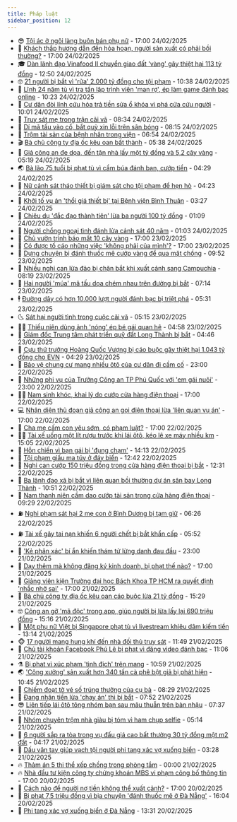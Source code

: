 ```yaml
---
title: Pháp luật
sidebar_position: 12
---
```


<!-- vnexpress-phap-luat:START -->
- 😎 [Tội ác ở ngôi làng buôn bán phụ nữ](https://vnexpress.net/toi-ac-kinh-hoang-trong-ngoi-lang-buon-ban-phu-nu-4853525.html) - 17:00 24/02/2025
- 🥰 [Khách thắp hương dẫn đến hỏa hoạn, người sản xuất có phải bồi thường?](https://vnexpress.net/khach-thap-huong-dan-den-hoa-hoan-nguoi-san-xuat-co-phai-boi-thuong-4853259.html) - 17:00 24/02/2025
- 🎓 [Dàn lãnh đạo Vinafood II chuyển giao đất &#39;vàng&#39; gây thiệt hại 113 tỷ đồng](https://vnexpress.net/dan-lanh-dao-vinafood-ii-chuyen-giao-dat-vang-gay-thiet-hai-113-ty-dong-4853471.html) - 12:50 24/02/2025
- 🤓 [21 người bị bắt vì &#39;rửa&#39; 2.000 tỷ đồng cho tội phạm](https://vnexpress.net/21-nguoi-bi-bat-vi-rua-2-000-ty-dong-cho-toi-pham-4853512.html) - 10:38 24/02/2025
- 🎊 [Lĩnh 24 năm tù vì tra tấn lập trình viên &#39;man rợ&#39;, ép làm game đánh bạc online](https://vnexpress.net/linh-24-nam-tu-vi-tra-tan-lap-trinh-vien-man-ro-ep-lam-game-danh-bac-online-4853496.html) - 10:23 24/02/2025
- 🙉 [Cư dân đòi lính cứu hỏa trả tiền sửa ổ khóa vì phá cửa cứu người](https://vnexpress.net/cu-dan-doi-linh-cuu-hoa-tra-tien-sua-o-khoa-vi-pha-cua-cuu-nguoi-4853447.html) - 10:01 24/02/2025
- 🤡 [Truy sát mẹ trong trận cãi vã](https://vnexpress.net/truy-sat-me-trong-tran-cai-va-4853403.html) - 08:34 24/02/2025
- 🗽 [Dí mã tấu vào cổ, bắt quỳ xin lỗi trên sân bóng](https://vnexpress.net/di-ma-tau-vao-co-tinh-dich-bat-quy-xin-loi-tren-san-bong-4853349.html) - 08:15 24/02/2025
- 🌋 [Trộm tài sản của bệnh nhân trong viện](https://video.vnexpress.net/trom-tai-san-cua-benh-nhan-trong-vien-4853322.html) - 06:54 24/02/2025
- 🎬 [Bà chủ công ty địa ốc kêu oan bất thành](https://vnexpress.net/ba-chu-cong-ty-dia-oc-keu-oan-bat-thanh-4853313.html) - 05:38 24/02/2025
- 💯 [Giả công an đe dọa, đến tận nhà lấy một tỷ đồng và 5,2 cây vàng](https://vnexpress.net/gia-cong-an-de-doa-den-tan-nha-lay-mot-ty-dong-va-5-2-cay-vang-4853304.html) - 05:19 24/02/2025
- 🌏 [Bà lão 75 tuổi bị phạt tù vì cầm búa đánh bạn, cướp tiền](https://vnexpress.net/ba-lao-75-tuoi-bi-phat-19-nam-tu-vi-cam-bua-danh-ban-doi-tien-4853250.html) - 04:29 24/02/2025
- 🌊 [Nữ cảnh sát tháo thiết bị giám sát cho tội phạm để hẹn hò](https://vnexpress.net/nu-canh-sat-thao-thiet-bi-giam-sat-cho-toi-pham-de-hen-ho-4853245.html) - 04:23 24/02/2025
- 💂 [Khởi tố vụ án &#39;thổi giá thiết bị&#39; tại Bệnh viện Bình Thuận](https://vnexpress.net/khoi-to-vu-an-thoi-gia-thiet-bi-tai-benh-vien-binh-thuan-4853190.html) - 03:27 24/02/2025
- 🎡 [Chiêu dụ &#39;đắc đạo thành tiên&#39; lừa ba người 100 tỷ đồng](https://vnexpress.net/chieu-du-dac-dao-thanh-tien-lua-ba-nguoi-100-ty-dong-4853007.html) - 01:09 24/02/2025
- 🫶 [Người chồng ngoại tình đánh lừa cảnh sát 40 năm](https://vnexpress.net/nguoi-chong-ngoai-tinh-danh-lua-canh-sat-40-nam-4853098.html) - 01:03 24/02/2025
- 🐲 [Chủ vườn trình báo mất 10 cây vàng](https://vnexpress.net/chu-vuon-trinh-bao-mat-10-cay-vang-4853050.html) - 17:00 23/02/2025
- 🚀 [Có được tố cáo những việc &#39;không phải của mình&#39;?](https://vnexpress.net/co-duoc-to-cao-nhung-viec-khong-phai-cua-minh-4852317.html) - 17:00 23/02/2025
- 🎊 [Dựng chuyện bị đánh thuốc mê cướp vàng để qua mặt chồng](https://vnexpress.net/dung-chuyen-bi-danh-thuoc-me-cuop-vang-de-qua-mat-chong-4852995.html) - 09:52 23/02/2025
- 🤗 [Nhiều nghi can lừa đảo bị chặn bắt khi xuất cảnh sang Campuchia](https://vnexpress.net/nhieu-nghi-can-lua-dao-bi-chan-bat-khi-xuat-canh-sang-campuchia-4852981.html) - 08:19 23/02/2025
- 🗽 [Hai người &#39;múa&#39; mã tấu dọa chém nhau trên đường bị bắt](https://vnexpress.net/hai-nguoi-mua-ma-tau-doa-chem-nhau-tren-duong-bi-bat-4852974.html) - 07:14 23/02/2025
- 🕴 [Đường dây có hơn 10.000 lượt người đánh bạc bị triệt phá](https://vnexpress.net/duong-day-co-hon-10-000-luot-nguoi-danh-bac-bi-triet-pha-4852955.html) - 05:31 23/02/2025
- 🌜 [Sát hại người tình trong cuộc cãi vã](https://vnexpress.net/sat-hai-nguoi-tinh-trong-cuoc-cai-va-4852957.html) - 05:15 23/02/2025
- 🧑‍🏫 [Thiếu niên dùng ảnh &#39;nóng&#39; ép bé gái quan hệ](https://vnexpress.net/thieu-nien-dung-anh-nong-ep-be-gai-quan-he-4852947.html) - 04:58 23/02/2025
- 🦩 [Giám đốc Trung tâm phát triển quỹ đất Long Thành bị bắt](https://vnexpress.net/giam-doc-trung-tam-phat-trien-quy-dat-long-thanh-bi-bat-4852941.html) - 04:46 23/02/2025
- 💼 [Cựu thứ trưởng Hoàng Quốc Vượng bị cáo buộc gây thiệt hại 1.043 tỷ đồng cho EVN](https://vnexpress.net/cuu-thu-truong-hoang-quoc-vuong-bi-cao-buoc-gay-thiet-hai-1-043-ty-dong-cho-evn-4852933.html) - 04:29 23/02/2025
- 💫 [Bảo vệ chung cư mang nhiều ôtô của cư dân đi cầm cố](https://vnexpress.net/bao-ve-chung-cu-mang-nhieu-oto-cua-cu-dan-di-cam-co-4852790.html) - 23:00 22/02/2025
- 🦅 [Những phi vụ của Trưởng Công an TP Phú Quốc với &#39;em gái nuôi&#39;](https://vnexpress.net/nhung-phi-vu-cua-truong-cong-an-tp-phu-quoc-voi-em-gai-nuoi-4852138.html) - 23:00 22/02/2025
- 🧑‍💻 [Nam sinh khóc, khai lý do cướp cửa hàng điện thoại](https://vnexpress.net/nam-sinh-khoc-khai-ly-do-cuop-cua-hang-dien-thoai-4852839.html) - 17:00 22/02/2025
- 💻 [Nhận diện thủ đoạn giả công an gọi điện thoại lừa &#39;liên quan vụ án&#39;](https://vnexpress.net/nhan-dien-thu-doan-gia-cong-an-goi-dien-thoai-lua-lien-quan-vu-an-4852326.html) - 17:00 22/02/2025
- 🤠 [Cha mẹ cấm con yêu sớm, có phạm luật?](https://vnexpress.net/cha-me-cam-con-yeu-som-co-pham-luat-4852297.html) - 17:00 22/02/2025
- 🧑‍🏫 [Tài xế uống một lít rượu trước khi lái ôtô, kéo lê xe máy nhiều km](https://vnexpress.net/tai-xe-oto-uong-mot-lit-ruou-keo-le-xe-may-nhieu-km-4852834.html) - 15:05 22/02/2025
- 🌈 [Hỗn chiến vì bạn gái bị &#39;đụng chạm&#39;](https://vnexpress.net/hon-chien-vi-ban-gai-bi-dung-cham-4852821.html) - 14:13 22/02/2025
- 🌮 [Tội phạm giấu ma túy ở đáy biển](https://vnexpress.net/toi-pham-giau-ma-tuy-o-day-bien-4852806.html) - 12:42 22/02/2025
- 🐲 [Nghi can cướp 150 triệu đồng trong cửa hàng điện thoại bị bắt](https://vnexpress.net/nghi-can-cuop-150-trieu-dong-trong-cua-hang-dien-thoai-bi-bat-4852815.html) - 12:31 22/02/2025
- 🧰 [Ba lãnh đạo xã bị bắt vì liên quan bồi thường dự án sân bay Long Thành](https://vnexpress.net/ba-lanh-dao-xa-bi-bat-vi-lien-quan-boi-thuong-du-an-san-bay-long-thanh-4852801.html) - 10:51 22/02/2025
- 💄 [Nam thanh niên cầm dao cướp tài sản trong cửa hàng điện thoại](https://vnexpress.net/nam-thanh-nien-cam-dao-cuop-tai-san-trong-cua-hang-dien-thoai-4852782.html) - 09:29 22/02/2025
- ⛽️ [Nghi phạm sát hại 2 mẹ con ở Bình Dương bị tạm giữ](https://vnexpress.net/hai-me-con-tu-vong-trong-can-nha-cap-4-4852732.html) - 06:26 22/02/2025
- ⛽️ [Tài xế gây tai nạn khiến 6 người chết bị bắt khẩn cấp](https://vnexpress.net/tai-xe-gay-tai-nan-khien-6-nguoi-chet-bi-bat-khan-cap-4852709.html) - 05:52 22/02/2025
- 💂 [&#39;Kẻ phân xác&#39; bí ẩn khiến thám tử lừng danh đau đầu](https://vnexpress.net/ke-phan-xac-bi-an-khien-tham-tu-lung-danh-dau-dau-4852515.html) - 23:00 21/02/2025
- 🤔 [Dạy thêm mà không đăng ký kinh doanh, bị phạt thế nào?](https://vnexpress.net/day-them-ma-khong-dang-ky-kinh-doanh-bi-xu-phat-the-nao-4851878.html) - 17:00 21/02/2025
- 🧐 [Giảng viên kiện Trường đại học Bách Khoa TP HCM ra quyết định &#39;nhắc nhở sai&#39;](https://vnexpress.net/giang-vien-kien-truong-dai-hoc-bach-khoa-tp-hcm-ra-quyet-dinh-nhac-nho-sai-4851005.html) - 17:00 21/02/2025
- 🎃 [Bà chủ công ty địa ốc kêu oan cáo buộc lừa 21 tỷ đồng](https://vnexpress.net/ba-chu-cong-ty-dia-oc-keu-oan-cao-buoc-lua-21-ty-dong-4852551.html) - 15:29 21/02/2025
- 🤓 [Công an gỡ &#39;mã độc&#39; trong app, giúp người bị lừa lấy lại 690 triệu đồng](https://vnexpress.net/cong-an-go-ma-doc-trong-app-giup-nguoi-bi-lua-lay-lai-690-trieu-dong-4852557.html) - 15:16 21/02/2025
- 💃 [Một phụ nữ Việt bị Singapore phạt tù vì livestream khiêu dâm kiếm tiền](https://vnexpress.net/nguoi-phu-nu-viet-bi-singapore-phat-tu-vi-livestream-khieu-dam-4852535.html) - 13:14 21/02/2025
- 🐵 [17 người mang hung khí đến nhà đối thủ truy sát](https://vnexpress.net/17-nguoi-mang-hung-khi-den-nha-doi-thu-truy-sat-4852518.html) - 11:49 21/02/2025
- 🤖 [Chủ tài khoản Facebook Phú Lê bị phạt vì đăng video đánh bạc](https://vnexpress.net/chu-tai-khoan-facebook-phu-le-bi-phat-vi-dang-video-danh-bac-4852508.html) - 11:06 21/02/2025
- ⚗️ [Bị phạt vì xúc phạm &#39;tình địch&#39; trên mạng](https://vnexpress.net/danh-ghen-lot-do-4852489.html) - 10:59 21/02/2025
- 🌏 [&#39;Công xưởng&#39; sản xuất hơn 340 tấn cà phê bột giả bị phát hiện](https://vnexpress.net/cong-xuong-san-xuat-hon-340-tan-ca-phe-bot-gia-bi-phat-hien-4852481.html) - 10:45 21/02/2025
- 🦆 [Chiếm đoạt tờ vé số trúng thưởng của cụ bà](https://vnexpress.net/chiem-doat-to-ve-so-trung-thuong-cua-cu-ba-4852390.html) - 08:29 21/02/2025
- 🐎 [Đang nhận tiền lừa &#39;chạy án&#39; thì bị bắt](https://vnexpress.net/dang-nhan-tien-lua-chay-an-thi-bi-bat-4852364.html) - 07:52 21/02/2025
- 😎 [Liên tiếp lái ôtô tông nhóm bạn sau mâu thuẫn trên bàn nhậu](https://vnexpress.net/lien-tiep-lai-oto-tong-nhom-ban-sau-mau-thuan-tren-ban-nhau-4852338.html) - 07:37 21/02/2025
- 💪 [Nhóm chuyên trộm nhà giàu bị tóm vì ham chụp selfie](https://vnexpress.net/nhom-chuyen-trom-nha-ngoi-sao-the-thao-bi-tom-vi-anh-selfie-4852322.html) - 05:14 21/02/2025
- 🤡 [6 người sắp ra tòa trong vụ đấu giá cao bất thường 30 tỷ đồng một m2 đất](https://vnexpress.net/6-nguoi-sap-ra-toa-trong-vu-dau-gia-cao-bat-thuong-30-ty-dong-mot-m2-dat-4852207.html) - 04:17 21/02/2025
- 🌁 [Dấu vân tay giúp vạch tội người phi tang xác vợ xuống biển](https://vnexpress.net/dau-van-tay-giup-vach-toi-nguoi-phi-tang-xac-vo-xuong-bien-4852143.html) - 03:28 21/02/2025
- 🔥 [Thảm án 5 thi thể xếp chồng trong phòng tắm](https://vnexpress.net/tham-an-5-dua-tre-bi-bo-xac-trong-phong-kin-4852052.html) - 00:00 21/02/2025
- 🔥 [Nhà đầu tư kiện công ty chứng khoán MBS vi phạm công bố thông tin](https://vnexpress.net/nha-dau-tu-kien-cong-ty-chung-khoan-mbs-vi-pham-cong-bo-thong-tin-4850956.html) - 17:00 20/02/2025
- 👺 [Cách nào để người nợ tiền không thể xuất cảnh?](https://vnexpress.net/cach-nao-de-nguoi-no-tien-khong-the-xuat-canh-4851368.html) - 17:00 20/02/2025
- 🎊 [Bị phạt 7,5 triệu đồng vì bịa chuyện &#39;đánh thuốc mê ở Đà Nẵng&#39;](https://vnexpress.net/bi-phat-7-5-trieu-dong-vi-bia-chuyen-danh-thuoc-me-o-da-nang-4852118.html) - 16:04 20/02/2025
- 🎊 [Phi tang xác vợ xuống biển ở Đà Nẵng](https://vnexpress.net/phi-tang-xac-vo-xuong-bien-4852092.html) - 13:31 20/02/2025<!-- vnexpress-phap-luat:END -->
